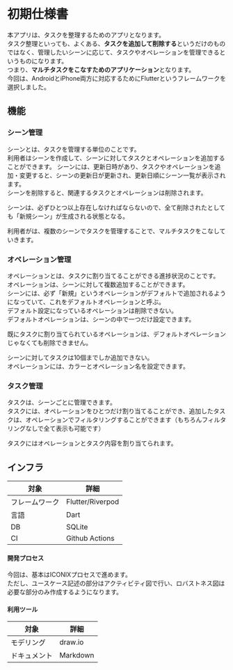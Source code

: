 # 初期仕様書
本アプリは、タスクを整理するためのアプリとなります。  
タスク整理といっても、よくある、**タスクを追加して削除する**というだけのものではなく、管理したいシーンに応じて、タスクやオペレーションを管理できるというものになります。  
つまり、**マルチタスクをこなすためのアプリケーション**となります。  
今回は、AndroidとiPhone両方に対応するためにFlutterというフレームワークを選択しました。  


## 機能

### シーン管理
シーンとは、タスクを管理する単位のことです。  
利用者はシーンを作成して、シーンに対してタスクとオペレーションを追加することができます。 
シーンには、更新日時があり、タスクやオペレーションを追加・変更すると、シーンの更新日が更新され、更新日順にシーン一覧が表示されます。   
シーンを削除すると、関連するタスクとオペレーションは削除されます。  
  
シーンは、必ずひとつ以上存在しなければならないので、全て削除されたとしても「新規シーン」が生成される状態となる。

利用者がは、複数のシーンでタスクを管理することで、マルチタスクをこなしていきます。

### オペレーション管理
オペレーションとは、タスクに割り当てることができる進捗状況のことです。  
オペレーションは、シーンに対して複数追加することができます。  
シーンには、必ず「新規」というオペレーションがデフォルトで追加されるようになっていて、これをデフォルトオペレーションと呼ぶ。  
デフォルト設定になっているオペレーションは削除できない。  
デフォルトオペレーションは、シーンの中で一つだけ設定できます。  

既にタスクに割り当てられているオペレーションは、デフォルトオペレーションじゃなくても削除できません。  

シーンに対してタスクは10個までしか追加できない。  
オペレーションには、カラーとオペレーション名を設定できます。

### タスク管理
タスクは、シーンごとに管理できます。  
タスクには、オペレーションをひとつだけ割り当てることができ、追加したタスクは、オペレーションでフィルタリングすることができます（もちろんフィルタリングなしで全て表示も可能です）  
   
タスクにはオペレーションとタスク内容を割り当てられます。

## インフラ

| 対象 | 詳細 |
| --- | --- |
| フレームワーク | Flutter/Riverpod |
| 言語 | Dart |
| DB | SQLite |
| CI | Github Actions |

#### 開発プロセス
今回は、基本はICONIXプロセスで進めます。  
ただし、ユースケース記述の部分はアクティビティ図で行い、ロバストネス図は必要な部分のみ作成するようになります。


#### 利用ツール

| 対象 | 詳細 |
| --- | --- |
| モデリング | draw.io |
| ドキュメント | Markdown |
